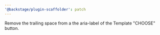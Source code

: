 ```yaml
---
'@backstage/plugin-scaffolder': patch
---
```


Remove the trailing space from a the aria-label of the Template "CHOOSE" button.
